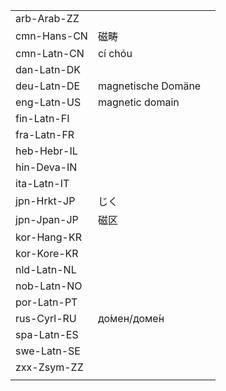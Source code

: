 | | | |
|-|-|-|
| arb-Arab-ZZ |  |  |
| cmn-Hans-CN | 磁畴 |  |
| cmn-Latn-CN | cí chóu |  |
| dan-Latn-DK |  |  |
| deu-Latn-DE | magnetische Domäne |  |
| eng-Latn-US | magnetic domain |  |
| fin-Latn-FI |  |  |
| fra-Latn-FR |  |  |
| heb-Hebr-IL |  |  |
| hin-Deva-IN |  |  |
| ita-Latn-IT |  |  |
| jpn-Hrkt-JP | じく |  |
| jpn-Jpan-JP | 磁区 |  |
| kor-Hang-KR |  |  |
| kor-Kore-KR |  |  |
| nld-Latn-NL |  |  |
| nob-Latn-NO |  |  |
| por-Latn-PT |  |  |
| rus-Cyrl-RU | до́мен/доме́н |  |
| spa-Latn-ES |  |  |
| swe-Latn-SE |  |  |
| zxx-Zsym-ZZ |  |  |
|  |  |  |

